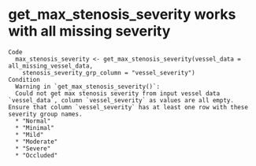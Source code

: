 # get_max_stenosis_severity works with all missing severity

    Code
      max_stenosis_severity <- get_max_stenosis_severity(vessel_data = all_missing_vessel_data,
        stenosis_severity_grp_column = "vessel_severity")
    Condition
      Warning in `get_max_stenosis_severity()`:
      Could not get max stenosis severity from input vessel data `vessel_data`, column `vessel_severity` as values are all empty. Ensure that column `vessel_severity` has at least one row with these severity group names.
      * "Normal"
      * "Minimal"
      * "Mild"
      * "Moderate"
      * "Severe"
      * "Occluded"


